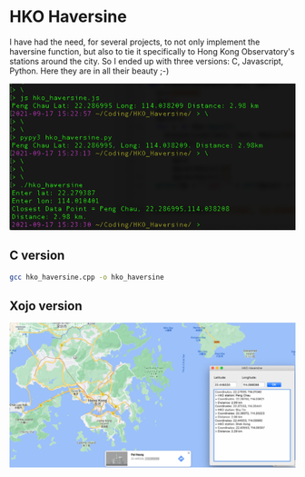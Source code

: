 # HKO Haversine

I have had the need, for several projects, to not only implement the haversine function, but also to tie it specifically to Hong Kong Observatory's stations around the city. So I ended up with three versions: C, Javascript, Python. Here they are in all their beauty ;-)

![demo](demo.png)

## C version

```bash
gcc hko_haversine.cpp -o hko_haversine
```

## Xojo version

![Xojo_Demo](Xojo_Demo.png)